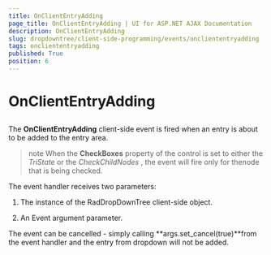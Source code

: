 ```yaml
---
title: OnClientEntryAdding
page_title: OnClientEntryAdding | UI for ASP.NET AJAX Documentation
description: OnClientEntryAdding
slug: dropdowntree/client-side-programming/events/oncliententryadding
tags: oncliententryadding
published: True
position: 6
---
```


# OnClientEntryAdding



## 

The **OnClientEntryAdding** client-side event is fired when an entry is about to be added to the entry area.

>note When the **CheckBoxes** property of the control is set to either the *TriState* or the *CheckChildNodes* , the event will fire only for thenode that is being checked.
>


The event handler receives two parameters:

1. The instance of the RadDropDownTree client-side object.

1. An Event argument parameter.

The event can be cancelled - simply calling **args.set_cancel(true)**from the event handler and the entry from dropdown will not be added.
